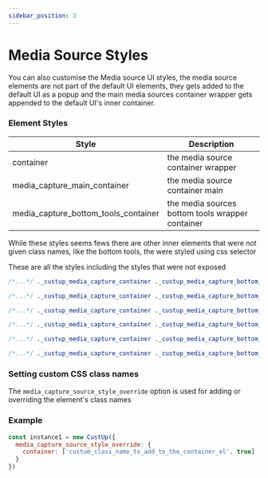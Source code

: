 ```yaml
---
sidebar_position: 3
---
```


# Media Source Styles

You can also customise the Media source UI styles, the media source elements are not part of the default UI elements, they gets added to the default UI as a popup and the main media sources container wrapper gets appended to the default UI's inner container.  

### Element Styles

| Style | Description |
| ---- | ---- |
container | the media source container wrapper
media_capture_main_container | the media source container main
media_capture_bottom_tools_container | the media sources bottom tools wrapper container

While these styles seems fews there are other inner elements that were not given class names, like the bottom tools, the were styled using css selector  
  
These are all the styles including the styles that were not exposed

```css
/*...*/ ._custup_media_capture_container ._custup_media_capture_bottom_tools_container {}

/*...*/ ._custup_media_capture_container ._custup_media_capture_bottom_tools_container div {}

/*...*/ ._custup_media_capture_container ._custup_media_capture_bottom_tools_container div svg {}

/*...*/ ._custup_media_capture_container ._custup_media_capture_bottom_tools_container div._custup_m_add_media {}

/*...*/ ._custup_media_capture_container ._custup_media_capture_bottom_tools_container div._custup_m_remove_media_popup {} /*Not implemented in the favour of CustUp's default popup close button*/

/*...*/ ._custup_media_capture_container ._custup_media_capture_bottom_tools_container div:active {}
```

### Setting custom CSS class names

The `media_capture_source_style_override` option is used for adding or overriding the element's class names

### Example

```js
const instance1 = new CustUp({
  media_capture_source_style_override: {
    container: ['custum_class_name_to_add_to_the_container_el', true]
  }
})
```
